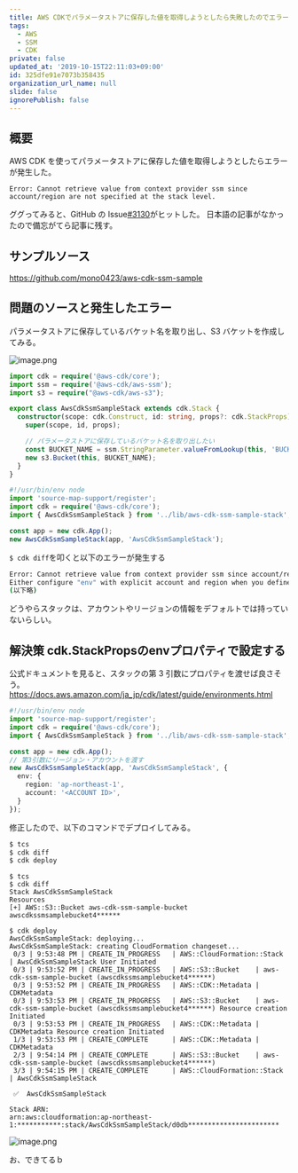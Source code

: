```yaml
---
title: AWS CDKでパラメータストアに保存した値を取得しようとしたら失敗したのでエラーを解消する
tags:
  - AWS
  - SSM
  - CDK
private: false
updated_at: '2019-10-15T22:11:03+09:00'
id: 325dfe91e7073b358435
organization_url_name: null
slide: false
ignorePublish: false
---
```

## 概要
AWS CDK を使ってパラメータストアに保存した値を取得しようとしたらエラーが発生した。

```
Error: Cannot retrieve value from context provider ssm since account/region are not specified at the stack level. 
```

ググってみると、GitHub の Issue[#3130](https://github.com/aws/aws-cdk/issues/3130)がヒットした。
日本語の記事がなかったので備忘がてら記事に残す。

## サンプルソース

https://github.com/mono0423/aws-cdk-ssm-sample

## 問題のソースと発生したエラー

パラメータストアに保存しているバケット名を取り出し、S3 バケットを作成してみる。

![image.png](https://qiita-image-store.s3.ap-northeast-1.amazonaws.com/0/90087/b7dc3ff2-40b7-b431-4fe6-5cdb0346035d.png)

```typescript:/lib/aws-cdk-ssm-sample-stack.ts
import cdk = require('@aws-cdk/core');
import ssm = require('@aws-cdk/aws-ssm');
import s3 = require("@aws-cdk/aws-s3");

export class AwsCdkSsmSampleStack extends cdk.Stack {
  constructor(scope: cdk.Construct, id: string, props?: cdk.StackProps) {
    super(scope, id, props);

    // パラメータストアに保存しているバケット名を取り出したい
    const BUCKET_NAME = ssm.StringParameter.valueFromLookup(this, 'BUCKET_NAME');
    new s3.Bucket(this, BUCKET_NAME);
  }
}
```

```typescript:/bin/aws-cdk-ssm-sample.ts
#!/usr/bin/env node
import 'source-map-support/register';
import cdk = require('@aws-cdk/core');
import { AwsCdkSsmSampleStack } from '../lib/aws-cdk-ssm-sample-stack';

const app = new cdk.App();
new AwsCdkSsmSampleStack(app, 'AwsCdkSsmSampleStack');
```

`$ cdk diff`を叩くと以下のエラーが発生する

```bash
Error: Cannot retrieve value from context provider ssm since account/region are not specified at the stack level.
Either configure "env" with explicit account and region when you define your stack, or use the environment variables "CDK_DEFAULT_ACCOUNT" and "CDK_DEFAULT_REGION" to inherit environment information from the CLI (not recommended for production stacks)
(以下略)
```

どうやらスタックは、アカウントやリージョンの情報をデフォルトでは持っていないらしい。

## 解決策 cdk.StackPropsのenvプロパティで設定する

公式ドキュメントを見ると、スタックの第 3 引数にプロパティを渡せば良さそう。
https://docs.aws.amazon.com/ja_jp/cdk/latest/guide/environments.html

```typescript:/bin/aws-cdk-ssm-sample.ts
#!/usr/bin/env node
import 'source-map-support/register';
import cdk = require('@aws-cdk/core');
import { AwsCdkSsmSampleStack } from '../lib/aws-cdk-ssm-sample-stack';

const app = new cdk.App();
// 第3引数にリージョン・アカウントを渡す
new AwsCdkSsmSampleStack(app, 'AwsCdkSsmSampleStack', {
  env: {
    region: 'ap-northeast-1',
    account: '<ACCOUNT ID>',
  }
});
```

修正したので、以下のコマンドでデプロイしてみる。

```bash
$ tcs
$ cdk diff
$ cdk deploy
```

```bash:結果
$ tcs
$ cdk diff
Stack AwsCdkSsmSampleStack
Resources
[+] AWS::S3::Bucket aws-cdk-ssm-sample-bucket awscdkssmsamplebucket4******

$ cdk deploy
AwsCdkSsmSampleStack: deploying...
AwsCdkSsmSampleStack: creating CloudFormation changeset...
 0/3 | 9:53:48 PM | CREATE_IN_PROGRESS   | AWS::CloudFormation::Stack | AwsCdkSsmSampleStack User Initiated
 0/3 | 9:53:52 PM | CREATE_IN_PROGRESS   | AWS::S3::Bucket    | aws-cdk-ssm-sample-bucket (awscdkssmsamplebucket4******)
 0/3 | 9:53:52 PM | CREATE_IN_PROGRESS   | AWS::CDK::Metadata | CDKMetadata
 0/3 | 9:53:53 PM | CREATE_IN_PROGRESS   | AWS::S3::Bucket    | aws-cdk-ssm-sample-bucket (awscdkssmsamplebucket4******) Resource creation Initiated
 0/3 | 9:53:53 PM | CREATE_IN_PROGRESS   | AWS::CDK::Metadata | CDKMetadata Resource creation Initiated
 1/3 | 9:53:53 PM | CREATE_COMPLETE      | AWS::CDK::Metadata | CDKMetadata
 2/3 | 9:54:14 PM | CREATE_COMPLETE      | AWS::S3::Bucket    | aws-cdk-ssm-sample-bucket (awscdkssmsamplebucket4******)
 3/3 | 9:54:15 PM | CREATE_COMPLETE      | AWS::CloudFormation::Stack | AwsCdkSsmSampleStack

 ✅  AwsCdkSsmSampleStack

Stack ARN:
arn:aws:cloudformation:ap-northeast-1:***********:stack/AwsCdkSsmSampleStack/d0db***********************
```
![image.png](https://qiita-image-store.s3.ap-northeast-1.amazonaws.com/0/90087/c1e01f8b-f28b-040d-2c45-bdbbd798620e.png)

お、できてるｂ
